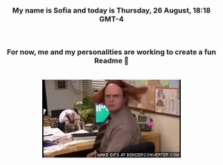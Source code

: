 


<div align="center">
<h3 >My name is Sofia and today is Thursday, 26 August, 18:18 GMT-4</h3><br>
<h3 >For now, me and my personalities are working to create a fun Readme 👋
</h3><br>
<img src='img/dwight.gif' alt='working...'/>
</div>
